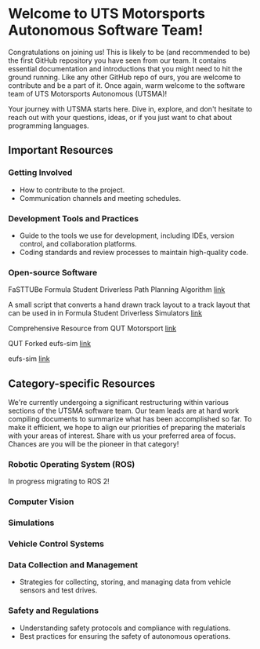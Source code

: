 # Welcome to UTS Motorsports Autonomous Software Team!

Congratulations on joining us! This is likely to be (and recommended to be) the first GitHub repository you have seen from our team. It contains essential documentation and introductions that you might need to hit the ground running. Like any other GitHub repo of ours, you are welcome to contribute and be a part of it. Once again, warm welcome to the software team of UTS Motorsports Autonomous (UTSMA)!

Your journey with UTSMA starts here. Dive in, explore, and don't hesitate to reach out with your questions, ideas, or if you just want to chat about programming languages. 

## Important Resources

### Getting Involved
- How to contribute to the project.
- Communication channels and meeting schedules.

### Development Tools and Practices
- Guide to the tools we use for development, including IDEs, version control, and collaboration platforms.
- Coding standards and review processes to maintain high-quality code.

### Open-source Software
FaSTTUBe Formula Student Driverless Path Planning Algorithm [link](https://github.com/papalotis/ft-fsd-path-planning)

A small script that converts a hand drawn track layout to a track layout that can be used in in Formula Student Driverless Simulators [link](https://github.com/papalotis/drawing-to-fsd-layout)

Comprehensive Resource from QUT Motorsport [link](https://github.com/QUT-Motorsport)

QUT Forked eufs-sim [link](https://github.com/QUT-Motorsport/eufs_sim)

eufs-sim [link](https://gitlab.com/eufs/eufs_sim)

## Category-specific Resources
We're currently undergoing a significant restructuring within various sections of the UTSMA software team. Our team leads are at hard work compiling documents to summarize what has been accomplished so far. To make it efficient, we hope to align our priorities of preparing the materials with your areas of interest. Share with us your preferred area of focus. Chances are you will be the pioneer in that category!

### Robotic Operating System (ROS)
In progress migrating to ROS 2! 

### Computer Vision

### Simulations

### Vehicle Control Systems

### Data Collection and Management
- Strategies for collecting, storing, and managing data from vehicle sensors and test drives.

### Safety and Regulations
- Understanding safety protocols and compliance with regulations.
- Best practices for ensuring the safety of autonomous operations.
